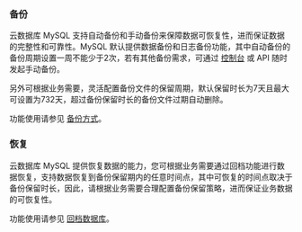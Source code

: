 ### 备份
云数据库 MySQL 支持自动备份和手动备份来保障数据可恢复性，进而保证数据的完整性和可靠性。MySQL 默认提供数据备份和日志备份功能，其中自动备份的备份周期设置一周不能少于2次，若有其他备份需求，可通过 [控制台](https://console.cloud.tencent.com/cdb) 或 API 随时发起手动备份。

另外可根据业务需要，灵活配置备份文件的保留周期，默认保留时长为7天且最大可设置为732天，超过备份保留时长的备份文件过期自动删除。

功能使用请参见 [备份方式](https://intl.cloud.tencent.com/document/product/236/32340)。

### 恢复
云数据库 MySQL 提供恢复数据的能力，您可根据业务需要通过回档功能进行数据恢复，支持数据恢复到备份保留期内的任意时间点，其中可恢复的时间点取决于备份保留时长，因此，请根据业务需要合理配置备份保留策略，进而保证业务数据的可恢复性。

功能使用请参见 [回档数据库](https://intl.cloud.tencent.com/document/product/236/7276)。
